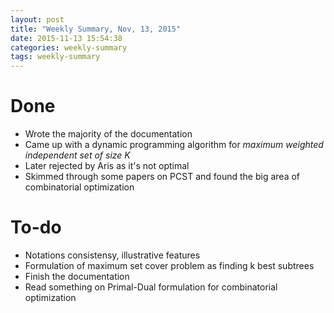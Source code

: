 ```yaml
---
layout: post
title: "Weekly Summary, Nov, 13, 2015"
date: 2015-11-13 15:54:38
categories: weekly-summary
tags: weekly-summary
---
```



# Done

- Wrote the majority of the documentation
- Came up with a dynamic programming algorithm for *maximum weighted independent set of size K* 
- Later rejected by Aris as it's not optimal
- Skimmed through some papers on PCST and found the big area of combinatorial optimization


# To-do

- Notations consistensy, illustrative features
- Formulation of maximum set cover problem as finding k best subtrees
- Finish the documentation
- Read something on Primal-Dual formulation for combinatorial optimization
